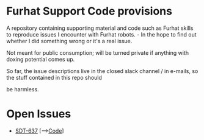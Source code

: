 # Furhat Support Code provisions

A repository containing supporting material and code such as Furhat skills to reproduce issues I encounter with Furhat robots. - In the hope to find out whether I did something wrong or it's a real issue.

Not meant for public consumption; will be turned private if anything with doxing potential comes up.

So far, the issue descriptions live in the closed slack channel / in e-mails, so the stuff contained in this repo should

be harmless.

# Open Issues

- [SDT-637](SDT-637/Tmpskill/README.md) [-->[Code](SDT-637/Tmpskill)]
